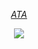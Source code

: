 <div align="center">
  
 [_ATA_](https://nijiro.atabook.org) 

<div align="center">

![](https://komarev.com/ghpvc/?username=chishiyas&color=000000&label=fans
)
